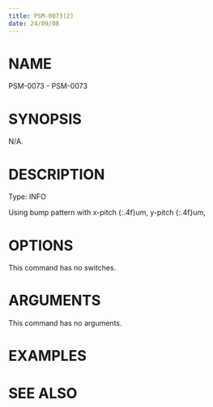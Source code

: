 ```yaml
---
title: PSM-0073(2)
date: 24/09/08
---
```


# NAME

PSM-0073 - PSM-0073

# SYNOPSIS

N/A.

# DESCRIPTION

Type: INFO

Using bump pattern with x-pitch {:.4f}um, y-pitch {:.4f}um,

# OPTIONS

This command has no switches.

# ARGUMENTS

This command has no arguments.

# EXAMPLES

# SEE ALSO

